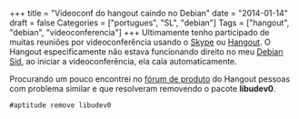+++
title = "Videoconf do hangout caindo no Debian"
date = "2014-01-14"
draft = false
Categories = ["portugues", "SL", "debian"]
Tags = ["hangout", "debian", "videoconferencia"]
+++
Ultimamente tenho participado de muitas reuniões por videoconferência
usando o [Skype](http://skype.com) ou
[Hangout](http://www.google.com/+/learnmore/hangouts/?hl=pt-BR). O
Hangout especificamente não estava funcionando direito no meu
[Debian](http://www.debian.org)
[Sid](http://www.debian.org/releases/sid/), ao iniciar a
videoconferência, ela caía automaticamente.

Procurando um pouco encontrei no [fórum de
produto](http://productforums.google.com/forum/#!topic/hangouts/vYsaeEnXJXs)
do Hangout pessoas com problema similar e que resolveram removendo o
pacote **libudev0**.


```
#aptitude remove libudev0
```
